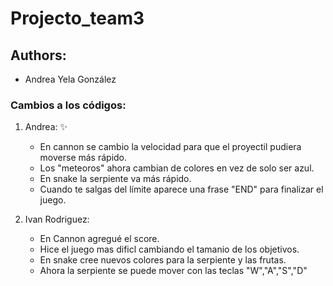 # Projecto_team3
## Authors:
- Andrea Yela González 




### Cambios a los códigos:

1. Andrea: :sparkles:
	* En cannon se cambio la velocidad para que el proyectil pudiera moverse más rápido.
	* Los "meteoros" ahora cambian de colores en vez de solo ser azul.
	* En snake la serpiente va más rápido.
	* Cuando te salgas del límite aparece una frase "END" para finalizar el juego.  
	
2. Ivan Rodriguez:
	* En Cannon agregué el score.
	* Hice el juego mas dificl cambiando el tamanio de los objetivos.
	* En snake cree nuevos colores para la serpiente y las frutas.
	* Ahora la serpiente se puede mover con las teclas "W","A","S","D"
